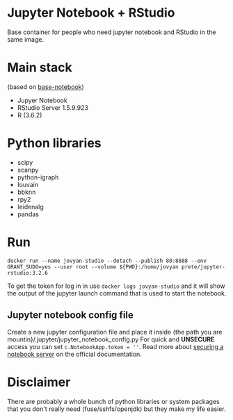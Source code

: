 # Jupyter Notebook + RStudio
Base container for people who need jupyter notebook and RStudio in the same image.

# Main stack
(based on [base-notebook](https://github.com/jupyter/docker-stacks/tree/master/base-notebook))
- Jupyer Notebook
- RStudio Server 1.5.9.923
- R (3.6.2)

# Python libraries
- scipy 
- scanpy 
- python-igraph
- louvain
- bbknn 
- rpy2 
- leidenalg
- pandas

# Run
```
docker run --name jovyan-studio --detach --publish 80:8888 --env GRANT_SUDO=yes --user root --volume ${PWD}:/home/jovyan prete/jupyter-rstudio:3.2.6
```

To get the token for log in in use `docker logs jovyan-studio` and it will show the output of the jupyter launch command that is used to start the notebook.

## Jupyter notebook config file
Create a new jupyter configuration file and place it inside {the path you are mountin}/.jupyter/jupyter_notebook_config.py
For quick and **UNSECURE** access you can set `c.NotebookApp.token = ''`. Read more about [securing a notebook server](https://jupyter-notebook.readthedocs.io/en/stable/public_server.html#securing-a-notebook-server) on the official documentation.

# Disclaimer
There are probably a whole bunch of  python libraries or system packages that you don't really need (fuse/sshfs/openjdk) but they make my life easier.
